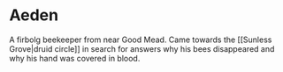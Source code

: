 # Aeden
A firbolg beekeeper from near Good Mead. Came towards the [[Sunless Grove|druid circle]] in search for answers why his bees disappeared and why his hand was covered in blood.